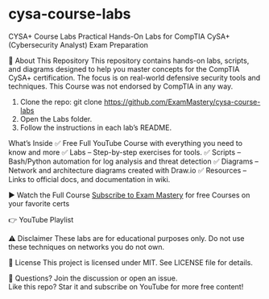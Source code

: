 # cysa-course-labs

CYSA+ Course Labs
Practical Hands-On Labs for CompTIA CySA+ (Cybersecurity Analyst) Exam Preparation


📌 About This Repository
This repository contains hands-on labs, scripts, and diagrams designed to help you master concepts for the CompTIA CySA+ certification. The focus is on real-world defensive security tools and techniques.
This Course was not endorsed by CompTIA in any way.

1. Clone the repo:
   git clone https://github.com/ExamMastery/cysa-course-labs
2. Open the Labs folder.
3. Follow the instructions in each lab’s README.

What’s Inside
✅ Free Full YouTube Course with everything you need to know and more
✅ Labs – Step-by-step exercises for tools.
✅ Scripts – Bash/Python automation for log analysis and threat detection
✅ Diagrams – Network and architecture diagrams created with Draw.io
✅ Resources – Links to official docs, and documentation in wiki.

▶️ Watch the Full Course
[Subscribe to Exam Mastery](https://www.youtube.com/@ITExamMastery) for free Courses on your favorite certs 

👉 YouTube Playlist

⚠️ Disclaimer
These labs are for educational purposes only. Do not use these techniques on networks you do not own.



📄 License
This project is licensed under MIT. See LICENSE file for details.


💬 Questions? Join the discussion or open an issue.  
Like this repo? Star it and subscribe on YouTube for more free content!
